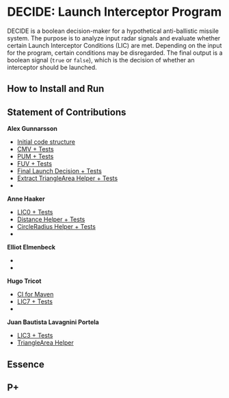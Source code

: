 # DECIDE: Launch Interceptor Program

DECIDE is a boolean decision-maker for a hypothetical anti-ballistic missile system. The purpose is to analyze input radar signals and evaluate whether certain Launch Interceptor Conditions (LIC) are met. Depending on the input for the program, certain conditions may be disregarded. The final output is a boolean signal (`true` or `false`), which is the decision of whether an interceptor should be launched.

## How to Install and Run

## Statement of Contributions

**Alex Gunnarsson**

- [Initial code structure](https://github.com/alexarne/DECIDE/pull/28)
- [CMV + Tests](https://github.com/alexarne/DECIDE/pull/48)
- [PUM + Tests](https://github.com/alexarne/DECIDE/pull/65)
- [FUV + Tests](https://github.com/alexarne/DECIDE/pull/66)
- [Final Launch Decision + Tests](https://github.com/alexarne/DECIDE/pull/49)
- [Extract TriangleArea Helper + Tests](https://github.com/alexarne/DECIDE/pull/67)
- []()

**Anne Haaker**

- [LIC0 + Tests](https://github.com/alexarne/DECIDE/pull/35)
- [Distance Helper + Tests](https://github.com/alexarne/DECIDE/pull/37)
- [CircleRadius Helper + Tests](https://github.com/alexarne/DECIDE/pull/64)
- []()

**Elliot Elmenbeck**

- []()
- []()

**Hugo Tricot**

- [CI for Maven](https://github.com/alexarne/DECIDE/pull/4)
- [LIC7 + Tests](https://github.com/alexarne/DECIDE/pull/56)
- []()

**Juan Bautista Lavagnini Portela**

- [LIC3 + Tests](https://github.com/alexarne/DECIDE/pull/52)
- [TriangleArea Helper](https://github.com/alexarne/DECIDE/pull/52)

## Essence

## P+
